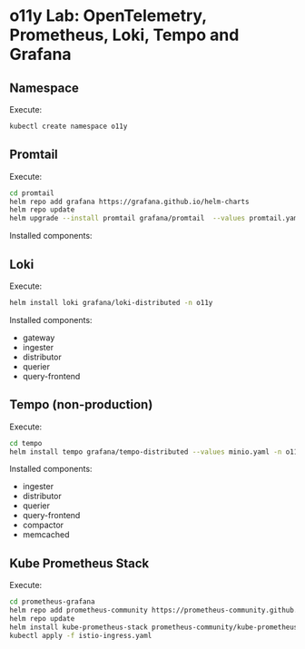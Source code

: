 # o11y Lab: OpenTelemetry, Prometheus, Loki, Tempo and Grafana

## Namespace

Execute:

```sh
kubectl create namespace o11y
```

## Promtail

Execute:

```sh
cd promtail
helm repo add grafana https://grafana.github.io/helm-charts
helm repo update
helm upgrade --install promtail grafana/promtail  --values promtail.yaml -n o11y
```

Installed components:

## Loki

Execute:

```sh
helm install loki grafana/loki-distributed -n o11y
```

Installed components:
* gateway
* ingester
* distributor
* querier
* query-frontend

## Tempo (non-production)

Execute:

```sh
cd tempo
helm install tempo grafana/tempo-distributed --values minio.yaml -n o11y
```

Installed components:
* ingester
* distributor
* querier
* query-frontend
* compactor
* memcached

## Kube Prometheus Stack

Execute:

```sh
cd prometheus-grafana
helm repo add prometheus-community https://prometheus-community.github.io/helm-charts
helm repo update
helm install kube-prometheus-stack prometheus-community/kube-prometheus-stack --values values.yaml -n o11y
kubectl apply -f istio-ingress.yaml
```